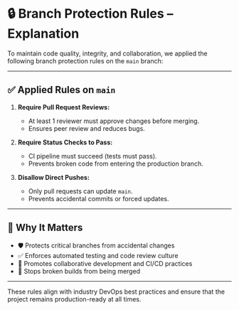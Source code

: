 # 🔒 Branch Protection Rules – Explanation

To maintain code quality, integrity, and collaboration, we applied the following branch protection rules on the `main` branch:

---

## ✅ Applied Rules on `main`

1. **Require Pull Request Reviews:**
   - At least 1 reviewer must approve changes before merging.
   - Ensures peer review and reduces bugs.

2. **Require Status Checks to Pass:**
   - CI pipeline must succeed (tests must pass).
   - Prevents broken code from entering the production branch.

3. **Disallow Direct Pushes:**
   - Only pull requests can update `main`.
   - Prevents accidental commits or forced updates.

---

## 📌 Why It Matters

- 🛡️ Protects critical branches from accidental changes
- ✅ Enforces automated testing and code review culture
- 👥 Promotes collaborative development and CI/CD practices
- 🚫 Stops broken builds from being merged

---

These rules align with industry DevOps best practices and ensure that the project remains production-ready at all times.
